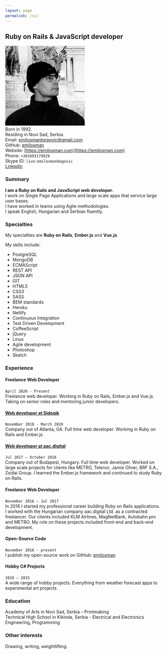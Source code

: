 ```yaml
---
layout: page
permalink: /cv/
---
```


## Ruby on Rails & JavaScript developer
![profile picture](/assets/images/profile.jpg)  
Born in 1992.  
Residing in Novi Sad, Serbia.  
Email: [emilosmanbegovic@gmail.com](mailto:emilosmanbegovic@gmail.com)  
GitHub: [emilosman](https://www.github.com/emilosman)  
Website: [https://emilosman.com](https://emilosman.com)  
Phone: `+381693179929`  
Skype ID: `live:emilosmanbegovic`  
[LinkedIn](https://www.linkedin.com/in/emil-osmanbegovi%C4%87-357579123/)

### Summary
__I am a Ruby on Rails and JavaScript web developer.__  
I work on Single Page Applications and large scale apps that service large user bases.  
I have worked in teams using Agile methodologies.  
I speak English, Hungarian and Serbian fluently.

### Specialties
My specialties are **Ruby on Rails**, **Ember.js** and **Vue.js**.

My skills include:
- PostgreSQL
- MongoDB
- ECMAScript
- REST API
- JSON API
- GIT
- HTML5
- CSS3
- SASS
- BEM standards
- Heroku
- Netlify
- Continuous Integration
- Test Driven Development
- CoffeeScript
- jQuery
- Linux
- Agile development
- Photoshop
- Sketch

### Experience

#### Freelance Web Developer
`April 2020 - Present`  
Freelance web developer. Working in Ruby on Rails, Ember.js and Vue.js.  
Taking on senior roles and mentoring junior developers.

#### [Web developer at Sideqik](https://www.sideqik.com/)
`November 2018 - March 2020`  
Company out of Atlanta, GA. Full time web developer. Working in Ruby on Rails and Ember.js.

#### [Web developer at aac.digital](http://aac.digital/)
`Jul 2017 – October 2018`  
Company out of Budapest, Hungary. Full time web developer. Worked on large scale projects for clients like METRO, Telenor,  Jamie Oliver, BRF S.A., Zsidai Group.
I learned the Ember.js framework and continued to study Ruby on Rails.

#### Freelance Web Developer
`November 2016 – Jul 2017`  
In 2016 I started my professional career building Ruby on Rails applications.
I worked with the Hungarian company aac.digital Ltd. as a contracted freelancer. Our clients included KLM Airlines, MagNetBank, Autobahn.pro and METRO. My role on these projects included front-end and back-end development.

#### Open-Source Code
`November 2016 - present`  
I publish my open-source work on GitHub:
[emilosman](https://www.github.com/emilosman)

#### Hobby C# Projects
`2010 – 2015`  
A wide range of hobby projects. Everything from weather forecast apps to experimental art projects.

### Education
Academy of Arts in Novi Sad, Serbia – Printmaking  
Technical High School in Kikinda, Serbia - Electrical and Electronics Engineering, Programming

### Other interests
Drawing, writing, weightlifting.
